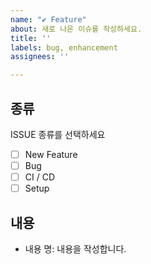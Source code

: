 ```yaml
---
name: "✔ Feature"
about: 새로 나온 이슈를 작성하세요.
title: ''
labels: bug, enhancement
assignees: ''

---
```


## 종류

ISSUE 종류를 선택하세요

- [ ] New Feature
- [ ] Bug
- [ ] CI / CD
- [ ] Setup

## 내용

- 내용 명: 내용을 작성합니다.
